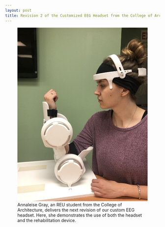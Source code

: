```yaml
---
layout: post
title: Revision 2 of the Customized EEG Headset from the College of Architecture
---
```

<figure class="post">
<img src="/photos/headset.jpeg">
<figcaption>Annaleise Gray, an REU student from the College of Architecture, delivers the next revision of our custom EEG headset. Here, she demonstrates the use of both the headset and the rehabilitation device.
</figcaption></figure>
